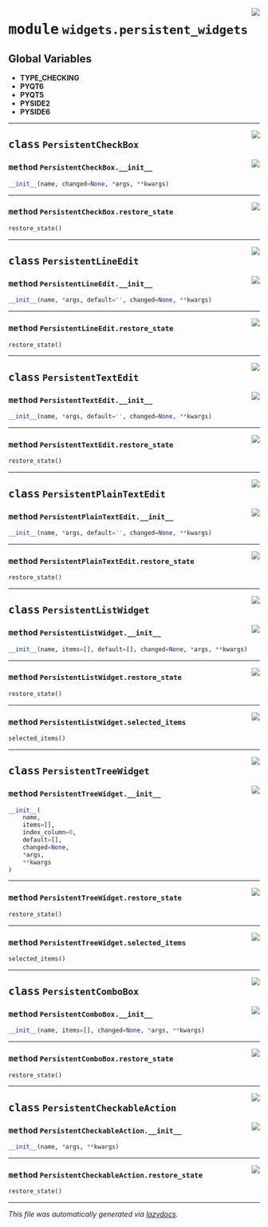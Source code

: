 <!-- markdownlint-disable -->

<a href="https://github.com/qtstrap/qtstrap/blob/master/qtstrap/widgets/persistent_widgets.py#L0"><img align="right" style="float:right;" src="https://img.shields.io/badge/-source-cccccc?style=flat-square"></a>

# <kbd>module</kbd> `widgets.persistent_widgets`




**Global Variables**
---------------
- **TYPE_CHECKING**
- **PYQT6**
- **PYQT5**
- **PYSIDE2**
- **PYSIDE6**


---

<a href="https://github.com/qtstrap/qtstrap/blob/master/qtstrap/widgets/persistent_widgets.py#L4"><img align="right" style="float:right;" src="https://img.shields.io/badge/-source-cccccc?style=flat-square"></a>

## <kbd>class</kbd> `PersistentCheckBox`




<a href="https://github.com/qtstrap/qtstrap/blob/master/qtstrap/widgets/persistent_widgets.py#L5"><img align="right" style="float:right;" src="https://img.shields.io/badge/-source-cccccc?style=flat-square"></a>

### <kbd>method</kbd> `PersistentCheckBox.__init__`

```python
__init__(name, changed=None, *args, **kwargs)
```








---

<a href="https://github.com/qtstrap/qtstrap/blob/master/qtstrap/widgets/persistent_widgets.py#L15"><img align="right" style="float:right;" src="https://img.shields.io/badge/-source-cccccc?style=flat-square"></a>

### <kbd>method</kbd> `PersistentCheckBox.restore_state`

```python
restore_state()
```






---

<a href="https://github.com/qtstrap/qtstrap/blob/master/qtstrap/widgets/persistent_widgets.py#L26"><img align="right" style="float:right;" src="https://img.shields.io/badge/-source-cccccc?style=flat-square"></a>

## <kbd>class</kbd> `PersistentLineEdit`




<a href="https://github.com/qtstrap/qtstrap/blob/master/qtstrap/widgets/persistent_widgets.py#L27"><img align="right" style="float:right;" src="https://img.shields.io/badge/-source-cccccc?style=flat-square"></a>

### <kbd>method</kbd> `PersistentLineEdit.__init__`

```python
__init__(name, *args, default='', changed=None, **kwargs)
```








---

<a href="https://github.com/qtstrap/qtstrap/blob/master/qtstrap/widgets/persistent_widgets.py#L38"><img align="right" style="float:right;" src="https://img.shields.io/badge/-source-cccccc?style=flat-square"></a>

### <kbd>method</kbd> `PersistentLineEdit.restore_state`

```python
restore_state()
```






---

<a href="https://github.com/qtstrap/qtstrap/blob/master/qtstrap/widgets/persistent_widgets.py#L42"><img align="right" style="float:right;" src="https://img.shields.io/badge/-source-cccccc?style=flat-square"></a>

## <kbd>class</kbd> `PersistentTextEdit`




<a href="https://github.com/qtstrap/qtstrap/blob/master/qtstrap/widgets/persistent_widgets.py#L43"><img align="right" style="float:right;" src="https://img.shields.io/badge/-source-cccccc?style=flat-square"></a>

### <kbd>method</kbd> `PersistentTextEdit.__init__`

```python
__init__(name, *args, default='', changed=None, **kwargs)
```








---

<a href="https://github.com/qtstrap/qtstrap/blob/master/qtstrap/widgets/persistent_widgets.py#L54"><img align="right" style="float:right;" src="https://img.shields.io/badge/-source-cccccc?style=flat-square"></a>

### <kbd>method</kbd> `PersistentTextEdit.restore_state`

```python
restore_state()
```






---

<a href="https://github.com/qtstrap/qtstrap/blob/master/qtstrap/widgets/persistent_widgets.py#L58"><img align="right" style="float:right;" src="https://img.shields.io/badge/-source-cccccc?style=flat-square"></a>

## <kbd>class</kbd> `PersistentPlainTextEdit`




<a href="https://github.com/qtstrap/qtstrap/blob/master/qtstrap/widgets/persistent_widgets.py#L59"><img align="right" style="float:right;" src="https://img.shields.io/badge/-source-cccccc?style=flat-square"></a>

### <kbd>method</kbd> `PersistentPlainTextEdit.__init__`

```python
__init__(name, *args, default='', changed=None, **kwargs)
```








---

<a href="https://github.com/qtstrap/qtstrap/blob/master/qtstrap/widgets/persistent_widgets.py#L70"><img align="right" style="float:right;" src="https://img.shields.io/badge/-source-cccccc?style=flat-square"></a>

### <kbd>method</kbd> `PersistentPlainTextEdit.restore_state`

```python
restore_state()
```






---

<a href="https://github.com/qtstrap/qtstrap/blob/master/qtstrap/widgets/persistent_widgets.py#L74"><img align="right" style="float:right;" src="https://img.shields.io/badge/-source-cccccc?style=flat-square"></a>

## <kbd>class</kbd> `PersistentListWidget`




<a href="https://github.com/qtstrap/qtstrap/blob/master/qtstrap/widgets/persistent_widgets.py#L75"><img align="right" style="float:right;" src="https://img.shields.io/badge/-source-cccccc?style=flat-square"></a>

### <kbd>method</kbd> `PersistentListWidget.__init__`

```python
__init__(name, items=[], default=[], changed=None, *args, **kwargs)
```








---

<a href="https://github.com/qtstrap/qtstrap/blob/master/qtstrap/widgets/persistent_widgets.py#L92"><img align="right" style="float:right;" src="https://img.shields.io/badge/-source-cccccc?style=flat-square"></a>

### <kbd>method</kbd> `PersistentListWidget.restore_state`

```python
restore_state()
```





---

<a href="https://github.com/qtstrap/qtstrap/blob/master/qtstrap/widgets/persistent_widgets.py#L89"><img align="right" style="float:right;" src="https://img.shields.io/badge/-source-cccccc?style=flat-square"></a>

### <kbd>method</kbd> `PersistentListWidget.selected_items`

```python
selected_items()
```






---

<a href="https://github.com/qtstrap/qtstrap/blob/master/qtstrap/widgets/persistent_widgets.py#L100"><img align="right" style="float:right;" src="https://img.shields.io/badge/-source-cccccc?style=flat-square"></a>

## <kbd>class</kbd> `PersistentTreeWidget`




<a href="https://github.com/qtstrap/qtstrap/blob/master/qtstrap/widgets/persistent_widgets.py#L101"><img align="right" style="float:right;" src="https://img.shields.io/badge/-source-cccccc?style=flat-square"></a>

### <kbd>method</kbd> `PersistentTreeWidget.__init__`

```python
__init__(
    name,
    items=[],
    index_column=0,
    default=[],
    changed=None,
    *args,
    **kwargs
)
```








---

<a href="https://github.com/qtstrap/qtstrap/blob/master/qtstrap/widgets/persistent_widgets.py#L119"><img align="right" style="float:right;" src="https://img.shields.io/badge/-source-cccccc?style=flat-square"></a>

### <kbd>method</kbd> `PersistentTreeWidget.restore_state`

```python
restore_state()
```





---

<a href="https://github.com/qtstrap/qtstrap/blob/master/qtstrap/widgets/persistent_widgets.py#L116"><img align="right" style="float:right;" src="https://img.shields.io/badge/-source-cccccc?style=flat-square"></a>

### <kbd>method</kbd> `PersistentTreeWidget.selected_items`

```python
selected_items()
```






---

<a href="https://github.com/qtstrap/qtstrap/blob/master/qtstrap/widgets/persistent_widgets.py#L127"><img align="right" style="float:right;" src="https://img.shields.io/badge/-source-cccccc?style=flat-square"></a>

## <kbd>class</kbd> `PersistentComboBox`




<a href="https://github.com/qtstrap/qtstrap/blob/master/qtstrap/widgets/persistent_widgets.py#L128"><img align="right" style="float:right;" src="https://img.shields.io/badge/-source-cccccc?style=flat-square"></a>

### <kbd>method</kbd> `PersistentComboBox.__init__`

```python
__init__(name, items=[], changed=None, *args, **kwargs)
```








---

<a href="https://github.com/qtstrap/qtstrap/blob/master/qtstrap/widgets/persistent_widgets.py#L141"><img align="right" style="float:right;" src="https://img.shields.io/badge/-source-cccccc?style=flat-square"></a>

### <kbd>method</kbd> `PersistentComboBox.restore_state`

```python
restore_state()
```






---

<a href="https://github.com/qtstrap/qtstrap/blob/master/qtstrap/widgets/persistent_widgets.py#L147"><img align="right" style="float:right;" src="https://img.shields.io/badge/-source-cccccc?style=flat-square"></a>

## <kbd>class</kbd> `PersistentCheckableAction`




<a href="https://github.com/qtstrap/qtstrap/blob/master/qtstrap/widgets/persistent_widgets.py#L148"><img align="right" style="float:right;" src="https://img.shields.io/badge/-source-cccccc?style=flat-square"></a>

### <kbd>method</kbd> `PersistentCheckableAction.__init__`

```python
__init__(name, *args, **kwargs)
```








---

<a href="https://github.com/qtstrap/qtstrap/blob/master/qtstrap/widgets/persistent_widgets.py#L156"><img align="right" style="float:right;" src="https://img.shields.io/badge/-source-cccccc?style=flat-square"></a>

### <kbd>method</kbd> `PersistentCheckableAction.restore_state`

```python
restore_state()
```








---

_This file was automatically generated via [lazydocs](https://github.com/ml-tooling/lazydocs)._
